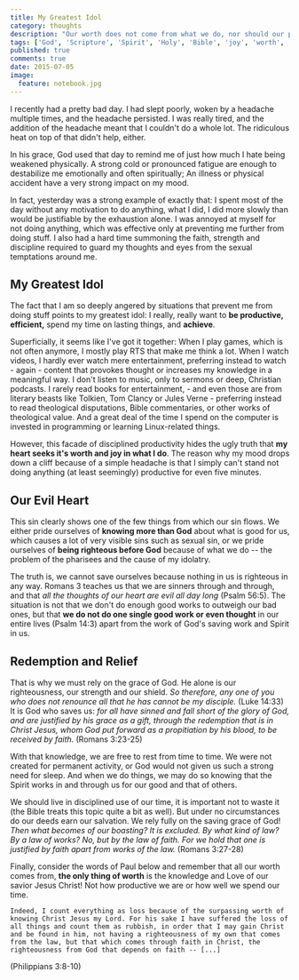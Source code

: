 ```yaml
---
title: My Greatest Idol
category: thoughts
description: "Our worth does not come from what we do, nor should our primary joy."
tags: ['God', 'Scripture', 'Spirit', 'Holy', 'Bible', 'joy', 'worth', 'self-esteem', 'exhaustion', 'headache', 'bad day', 'idolatry', 'greatest idol', 'evil heart', 'grace', 'efficiency', 'productivity', 'achievements', 'relief']
published: true
comments: true
date: 2015-07-05
image:
  feature: notebook.jpg
---
```


I recently had a pretty bad day. I had slept poorly, woken by a headache multiple times, and the headache persisted. I was really tired, and the addition of the headache meant that I couldn't do a whole lot. The ridiculous heat on top of that didn't help, either.

In his grace, God used that day to remind me of just how much I hate being weakened physically. A strong cold or pronounced fatigue are enough to destabilize me emotionally and often spiritually; An illness or physical accident have a very strong impact on my mood.

In fact, yesterday was a strong example of exactly that: I spent most of the day without any motivation to do anything, what I did, I did more slowly than would be justifiable by the exhaustion alone. I was annoyed at myself for not doing anything, which was effective only at preventing me further from doing stuff. I also had a hard time summoning the faith, strength and discipline required to guard my thoughts and eyes from the sexual temptations around me.

## My Greatest Idol ##
The fact that I am so deeply angered by situations that prevent me from doing stuff points to my greatest idol: I really, really want to **be productive, efficient,** spend my time on lasting things, and **achieve**.

Superficially, it seems like I've got it together: When I play games, which is not often anymore, I mostly play RTS that make me think a lot. When I watch videos, I hardly ever watch mere entertainment, preferring instead to watch - again - content that provokes thought or increases my knowledge in a meaningful way. I don't listen to music, only to sermons or deep, Christian podcasts. I rarely read books for entertainment, - and even those are from literary beasts like Tolkien, Tom Clancy or Jules Verne - preferring instead to read theological disputations, Bible commentaries, or other works of theological value. And a great deal of the time I spend on the computer is invested in programming or learning Linux-related things.

However, this facade of disciplined productivity hides the ugly truth that **my heart seeks it's worth and joy in what I do**. The reason why my mood drops down a cliff because of a simple headache is that I simply can't stand not doing anything (at least seemingly) productive for even five minutes.

## Our Evil Heart ##
This sin clearly shows one of the few things from which our sin flows. We either pride ourselves of **knowing more than God** about what is good for us, which causes a lot of very visible sins such as sexual sin, or we pride ourselves of **being righteous before God** because of what we do -- the problem of the pharisees and the cause of my idolatry.

The truth is, we cannot save ourselves because nothing in us is righteous in any way. Romans 3 teaches us that we are sinners through and through, and that *all the thoughts of our heart are evil all day long* (Psalm 56:5). The situation is not that we don't do enough good works to outweigh our bad ones, but that **we do not do one single good work or even thought** in our entire lives (Psalm 14:3) apart from the work of God's saving work and Spirit in us.

## Redemption and Relief ##
That is why we must rely on the grace of God. He alone is our righteousness, our strength and our shield. *So therefore, any one of you who does not renounce all that he has cannot be my disciple.* (Luke 14:33) It is God who saves us: *for all have sinned and fall short of the glory of God, and are justified by his grace as a gift, through the redemption that is in Christ Jesus, whom God put forward as a propitiation by his blood, to be received by faith.* (Romans 3:23-25)

With that knowledge, we are free to rest from time to time. We were not created for permanent activity, or God would not given us such a strong need for sleep. And when we do things, we may do so knowing that the Spirit works in and through us for our good and that of others.

We should live in disciplined use of our time, it is important not to waste it (the Bible treats this topic quite a bit as well). But under no circumstances do our deeds earn our salvation. We rely fully on the saving grace of God! *Then what becomes of our boasting? It is excluded. By what kind of law? By a law of works? No, but by the law of faith. For we hold that one is justified by faith apart from works of the law.* (Romans 3:27-28)

Finally, consider the words of Paul below and remember that all our worth comes from, **the only thing of worth** is the knowledge and Love of our savior Jesus Christ! Not how productive we are or how well we spend our time.

```
Indeed, I count everything as loss because of the surpassing worth of knowing Christ Jesus my Lord. For his sake I have suffered the loss of all things and count them as rubbish, in order that I may gain Christ and be found in him, not having a righteousness of my own that comes from the law, but that which comes through faith in Christ, the righteousness from God that depends on faith -- [...]
```
(Philippians 3:8-10)

